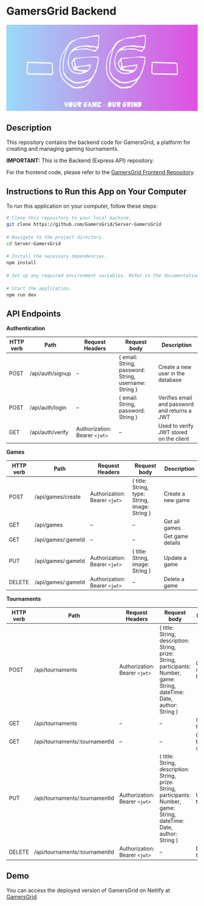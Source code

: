 # GamersGrid Backend

![GG LOGO](./images/gg.jpg)


## Description
This repository contains the backend code for GamersGrid, a platform for creating and managing gaming tournaments.

**IMPORTANT:**
This is the Backend (Express API) repository.

For the frontend code, please refer to the [GamersGrid Frontend Repository](https://github.com/GamersGrid/Client-GamersGrid).

## Instructions to Run this App on Your Computer
To run this application on your computer, follow these steps:

```bash
# Clone this repository to your local machine.
git clone https://github.com/GamersGrid/Server-GamersGrid

# Navigate to the project directory.
cd Server-GamersGrid

# Install the necessary dependencies.
npm install

# Set up any required environment variables. Refer to the documentation for a list of environment variables needed.

# Start the application.
npm run dev
```


## API Endpoints


**Authentication**



| HTTP verb   | Path | Request Headers | Request body  | Description |
| ------------- | ------------- | ------------- |------------- | ------------- |
| POST  | /api/auth/signup  | –  | { email: String, password: String, username: String }  | Create a new user in the database  |
| POST  | /api/auth/login  | –  | { email: String, password: String }  | Verifies email and password and returns a JWT  |
| GET  | /api/auth/verify  | Authorization: Bearer `<jwt>`  | –  | Used to verify JWT stored on the client  |




**Games**



| HTTP verb   | Path | Request Headers | Request body  | Description |
| ------------- | ------------- | ------------- |------------- | ------------- |
| POST  | /api/games/create  | Authorization: Bearer `<jwt>`  | { title: String, type: String, image: String }  | Create a new game  |
| GET  | /api/games  | –  | –  | Get all games  |
| GET  | /api/games/:gameId  | –  | – | Get game details  |
| PUT  | /api/games/:gameId  | Authorization: Bearer `<jwt>`  | { title: String, image: String }  | Update a game  |
| DELETE  | /api/games/:gameId  | Authorization: Bearer `<jwt>`  | – | Delete a game  |




**Tournaments**



| HTTP verb   | Path | Request Headers | Request body  | Description |
| ------------- | ------------- | ------------- |------------- | ------------- |
| POST  | /api/tournaments  | Authorization: Bearer `<jwt>`  | { title: String, description: String, prize: String, participants: Number, game: String, dateTime: Date, author: String }  | Create a new tournament  |
| GET  | /api/tournaments  | –  | –  | Get all tournaments  |
| GET  | /api/tournaments/:tournamentId  | –  | – | Get tournament details  |
| PUT  | /api/tournaments/:tournamentId  | Authorization: Bearer `<jwt>`  | { title: String, description: String, prize: String, participants: Number, game: String, dateTime: Date, author: String }  | Update a tournament  |
| DELETE  | /api/tournaments/:tournamentId  | Authorization: Bearer `<jwt>`  | – | Delete a tournament  |


## Demo
You can access the deployed version of GamersGrid on Netlify at [GamersGrid](https://gamersgrid.netlify.app/).


